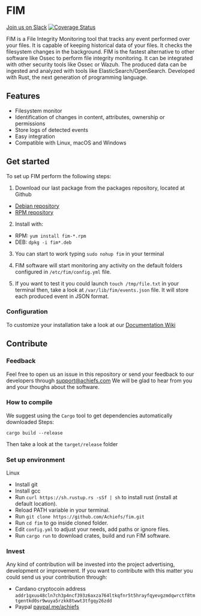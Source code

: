 # FIM
[Join us on Slack](https://join.slack.com/t/filemonitor/shared_invite/zt-1au9t0hf4-yOsW6D3pGPqzzYsAJt9Dvg)
[![Coverage Status](https://coveralls.io/repos/github/Achiefs/fim/badge.svg)](https://coveralls.io/github/Achiefs/fim)

FIM is a File Integrity Monitoring tool that tracks any event performed over your files.
It is capable of keeping historical data of your files. It checks the filesystem changes in the background.
FIM is the fastest alternative to other software like Ossec to perform file integrity monitoring.
It can be integrated with other security tools like Ossec or Wazuh.
The produced data can be ingested and analyzed with tools like ElasticSearch/OpenSearch.
Developed with Rust, the next generation of programming language.

## Features
- Filesystem monitor
- Identification of changes in content, attributes, ownership or permissions
- Store logs of detected events
- Easy integration
- Compatible with Linux, macOS and Windows

## Get started
To set up FIM perform the following steps:
1. Download our last package from the packages repository, located at Github
  - [Debian repository](https://github.com/Achiefs/fim/tree/main/pkg/deb/repository/release)
  - [RPM repository](https://github.com/Achiefs/fim/tree/main/pkg/rpm/repository/release)

2. Install with:
  - RPM: `yum install fim-*.rpm`
  - DEB: `dpkg -i fim*.deb`

3. You can start to work typing `sudo nohup fim` in your terminal
4. FIM software will start monitoring any activity on the default folders configured in `/etc/fim/config.yml` file.

5. If you want to test it you could launch `touch /tmp/file.txt` in your terminal then, take a look at `/var/lib/fim/events.json` file. It will store each produced event in JSON format.

### Configuration
To customize your installation take a look at our [Documentation Wiki](https://github.com/Achiefs/fim/wiki)

## Contribute
### Feedback
Feel free to open us an issue in this repository or send your feedback to our developers through support@achiefs.com
We will be glad to hear from you and your thoughs about the software.

### How to compile
We suggest using the `Cargo` tool to get dependencies automatically downloaded
Steps:
```
cargo build --release
```
Then take a look at the `target/release` folder

### Set up environment
Linux
- Install git
- Install gcc
- Run `curl https://sh.rustup.rs -sSf | sh` to install rust (install at default location).
- Reload PATH variable in your terminal.
- Run `git clone https://github.com/Achiefs/fim.git`
- Run `cd fim` to go inside cloned folder.
- Edit `config.yml` to adjust your needs, add paths or ignore files.
- Run `cargo run` to download crates, build and run FIM software.

### Invest
Any kind of contribution will be invested into the project advertising, development or improvement.
If you want to contribute with this matter you could send us your contribution through:
- Cardano cryptocoin address `addr1qxuu48cln7ch3p4ncf393z6axza764ltkqfnr5t5hrayfqyevgzmdqwrctf8tmtgentkd0sr9wuya5rzkk8twwt3tfgqy26zdd`
- Paypal [paypal.me/achiefs](https://paypal.me/achiefs)

